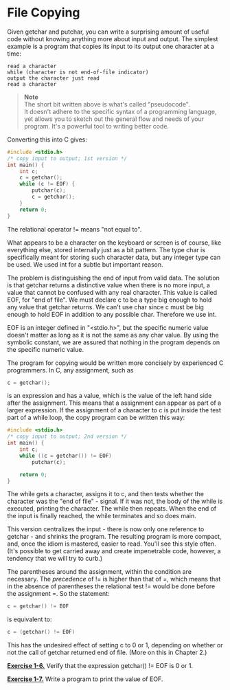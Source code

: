 # File Copying

Given getchar and putchar, you can write a surprising amount of useful code without knowing anything more about input and output. The simplest example is a program that copies its input to its output one character at a time:

```
read a character
while (character is not end-of-file indicator) 
output the character just read 
read a character
```

>**Note**   
The short bit written above is what's called "pseudocode".  
It doesn't adhere to the specific syntax of a programming language, yet allows you to sketch out the general flow and needs of your program. It's a powerful tool to writing better code.

Converting this into C gives:

```c
#include <stdio.h> 
/* copy input to output; 1st version */ 
int main() { 
    int c; 
    c = getchar(); 
    while (c != EOF) { 
        putchar(c); 
        c = getchar(); 
    } 
    return 0; 
}
```

The relational operator != means "not equal to".

What appears to be a character on the keyboard or screen is of course, like everything else, stored internally just as a bit pattern. The type char is specifically meant for storing such character data, but any integer type can be used. We used int for a subtle but important reason.

The problem is distinguishing the end of input from valid data. The solution is that getchar returns a distinctive value when there is no more input, a value that cannot be confused with any real character. This value is called EOF, for "end of file". We must declare c to be a type big enough to hold any value that getchar returns. We can't use char since c must be big enough to hold EOF in addition to any possible char. Therefore we use int.

EOF is an integer defined in "<stdio.h>", but the specific numeric value doesn't matter as long as it is not the same as any char value. By using the symbolic constant, we are assured that nothing in the program depends on the specific numeric value.

The program for copying would be written more concisely by experienced C programmers. In C, any assignment, such as

```c
c = getchar();
```

is an expression and has a value, which is the value of the left hand side after the assignment. This means that a assignment can appear as part of a larger expression. If the assignment of a character to c is put inside the test part of a while loop, the copy program can be written this way:

```c
#include <stdio.h> 
/* copy input to output; 2nd version */ 
int main() { 
    int c; 
    while ((c = getchar()) != EOF) 
        putchar(c); 

    return 0;
}
```

The while gets a character, assigns it to c, and then tests whether the character was the "end of file" - signal. If it was not, the body of the while is executed, printing the character. The while then repeats. When the end of the input is finally reached, the while terminates and so does main.

This version centralizes the input - there is now only one reference to getchar - and shrinks the program. The resulting program is more compact, and, once the idiom is mastered, easier to read. You'll see this style often. (It's possible to get carried away and create impenetrable code, however, a tendency that we will try to curb.)

The parentheses around the assignment, within the condition are necessary. The *precedence* of != is higher than that of =, which means that in the absence of parentheses the relational test != would be done before the assignment =. So the statement:

```c
c = getchar() != EOF 
```

is equivalent to:

```c
c = (getchar() != EOF)
```

This has the undesired effect of setting c to 0 or 1, depending on whether or not the call of getchar returned end of file. (More on this in Chapter 2.)

[**Exercise 1-6.**](../Solutions/Chapter1/E1-6.md) Verify that the expression getchar() != EOF is 0 or 1.

[**Exercise 1-7.**](../Solutions/Chapter1/E1-7.md) Write a program to print the value of EOF.
